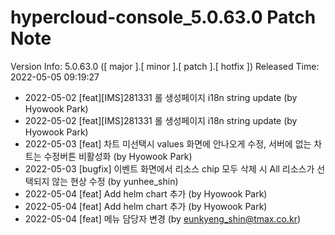 # hypercloud-console_5.0.63.0 Patch Note

Version Info: 5.0.63.0 ([ major ].[ minor ].[ patch ].[ hotfix ])
Released Time: 2022-05-05 09:19:27

- 2022-05-02 [feat][IMS]281331 롤 생성페이지 i18n string update (by Hyowook Park) 
- 2022-05-02 [feat][IMS]281331 롤 생성페이지 i18n string update (by Hyowook Park) 
- 2022-05-03 [feat] 차트 미선택시 values 화면에 안나오게 수정, 서버에 없는 차트는 수정버튼 비활성화 (by Hyowook Park) 
- 2022-05-03 [bugfix] 이벤트 화면에서 리소스 chip 모두 삭제 시 All 리소스가 선택되지 않는 현상 수정 (by yunhee_shin) 
- 2022-05-04 [feat] Add helm chart 추가 (by Hyowook Park) 
- 2022-05-04 [feat] Add helm chart 추가 (by Hyowook Park) 
- 2022-05-04 [feat] 메뉴 담당자 변경 (by eunkyeng_shin@tmax.co.kr) 
